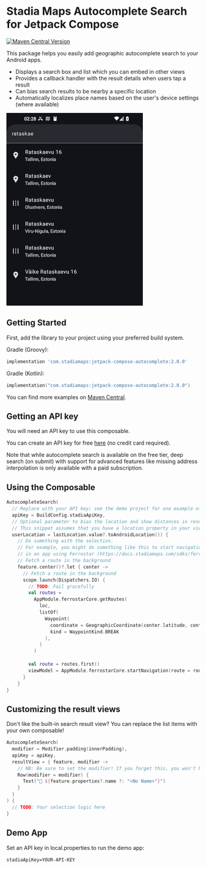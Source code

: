 # Stadia Maps Autocomplete Search for Jetpack Compose

[![Maven Central Version](https://img.shields.io/maven-central/v/com.stadiamaps/jetpack-compose-autocomplete)](https://central.sonatype.com/artifact/com.stadiamaps/jetpack-compose-autocomplete)

This package helps you easily add geographic autocomplete search to your Android apps.

* Displays a search box and list which you can embed in other views 
* Provides a callback handler with the result details when users tap a result 
* Can bias search results to be nearby a specific location 
* Automatically localizes place names based on the user's device settings (where available)

![Screenshot of the search interface](screenshot.png)

## Getting Started

First, add the library to your project using your preferred build system.

Gradle (Groovy):

```groovy
implementation 'com.stadiamaps:jetpack-compose-autocomplete:2.0.0'
```

Gradle (Kotlin):

```kotlin
implementation("com.stadiamaps:jetpack-compose-autocomplete:2.0.0")
```

You can find more examples on [Maven Central](https://central.sonatype.com/artifact/com.stadiamaps/jetpack-compose-autocomplete).

## Getting an API key

You will need an API key to use this composable.

You can create an API key for free
[here](https://client.stadiamaps.com/signup/?utm_source=github&utm_campaign=sdk_readme&utm_content=jetpack_compose_autocomplete_readme)
(no credit card required).

Note that while autocomplete search is available on the free tier,
deep search (on submit) with support for advanced features like missing address interpolation
is only available with a paid subscription.

## Using the Composable

```kotlin
AutocompleteSearch(
  // Replace with your API key; see the demo project for one example of API key embedding
  apiKey = BuildConfig.stadiaApiKey,
  // Optional parameter to bias the location and show distances in results.
  // This snippet assumes that you have a location property in your view model or similar context.
  userLocation = lastLocation.value?.toAndroidLocation()) {
    // Do something with the selection.
    // For example, you might do something like this to start navigation
    // in an app using Ferrostar (https://docs.stadiamaps.com/sdks/ferrostar).
    // Fetch a route in the background
    feature.center()?.let { center ->
      // Fetch a route in the background
      scope.launch(Dispatchers.IO) {
        // TODO: Fail gracefully
        val routes =
          AppModule.ferrostarCore.getRoutes(
            loc,
            listOf(
              Waypoint(
                coordinate = GeographicCoordinate(center.latitude, center.longitude),
                kind = WaypointKind.BREAK
              ),
            )
          )

        val route = routes.first()
        viewModel = AppModule.ferrostarCore.startNavigation(route = route)
      }
    }
}
```

## Customizing the result views

Don't like the built-in search result view?
You can replace the list items with your own composable!

```kotlin
AutocompleteSearch(
  modifier = Modifier.padding(innerPadding),
  apiKey = apiKey,
  resultView = { feature, modifier ->
    // NB: Be sure to set the modifier! If you forget this, you won't have a click handler!
    Row(modifier = modifier) {
      Text("📍 ${feature.properties?.name ?: "<No Name>"}")
    }
  }
) {
  // TODO: Your selection logic here
}
```

## Demo App

Set an API key in local.properties to run the demo app:

```properties
stadiaApiKey=YOUR-API-KEY
```
